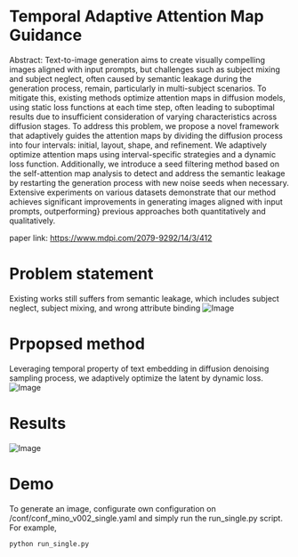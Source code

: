 # Temporal Adaptive Attention Map Guidance

Abstract: Text-to-image generation aims to create visually compelling images aligned with input prompts, but challenges such as subject mixing and subject neglect, often caused by semantic leakage during the generation process, remain, particularly in multi-subject scenarios. To mitigate this, existing methods optimize attention maps in diffusion models, using static loss functions at each time step, often leading to suboptimal results due to insufficient consideration of varying characteristics across diffusion stages. To address this problem, we propose a novel framework that adaptively guides the attention maps by dividing the diffusion process into four intervals: initial, layout, shape, and refinement. We adaptively optimize attention maps using interval-specific strategies and a dynamic loss function. Additionally, we introduce a seed filtering method based on the self-attention map analysis to detect and address the semantic leakage by restarting the generation process with new noise seeds when necessary. Extensive experiments on various datasets demonstrate that our method achieves significant improvements in generating images aligned with input prompts, outperforming} previous approaches both quantitatively and qualitatively.

paper link: https://www.mdpi.com/2079-9292/14/3/412
# Problem statement
Existing works still suffers from semantic leakage, which includes subject neglect, subject mixing, and wrong attribute binding
![Image](https://github.com/user-attachments/assets/9cbeedf8-8442-4f33-936d-196326a9240d)
# Prpopsed method
Leveraging temporal property of text embedding in diffusion denoising sampling process, we adaptively optimize the latent by dynamic loss.
![Image](https://github.com/user-attachments/assets/8c04590b-8fd4-4b00-b8b0-aaeba9093be7)

# Results
![Image](https://github.com/user-attachments/assets/a3a8fbee-fb96-42d3-ad58-a531cb55e56d)

# Demo
To generate an image, configurate own configuration on /conf/conf_mino_v002_single.yaml and simply run the run_single.py script. For example,
```
python run_single.py
```

